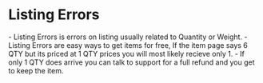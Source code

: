 # Listing Errors

\- Listing Errors is errors on listing usually related to Quantity or Weight. - Listing Errors are easy ways to get items for free, If the item page says 6 QTY but its priced at 1 QTY prices you will most likely recieve only 1. - If only 1 QTY does arrive you can talk to support for a full refund and you get to keep the item.

